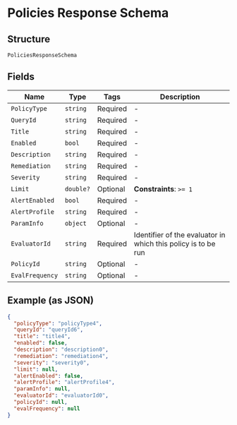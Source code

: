 
# Policies Response Schema

## Structure

`PoliciesResponseSchema`

## Fields

| Name | Type | Tags | Description |
|  --- | --- | --- | --- |
| `PolicyType` | `string` | Required | - |
| `QueryId` | `string` | Required | - |
| `Title` | `string` | Required | - |
| `Enabled` | `bool` | Required | - |
| `Description` | `string` | Required | - |
| `Remediation` | `string` | Required | - |
| `Severity` | `string` | Required | - |
| `Limit` | `double?` | Optional | **Constraints**: `>= 1` |
| `AlertEnabled` | `bool` | Required | - |
| `AlertProfile` | `string` | Required | - |
| `ParamInfo` | `object` | Optional | - |
| `EvaluatorId` | `string` | Required | Identifier of the evaluator in which this policy is to be run |
| `PolicyId` | `string` | Optional | - |
| `EvalFrequency` | `string` | Optional | - |

## Example (as JSON)

```json
{
  "policyType": "policyType4",
  "queryId": "queryId6",
  "title": "title4",
  "enabled": false,
  "description": "description0",
  "remediation": "remediation4",
  "severity": "severity0",
  "limit": null,
  "alertEnabled": false,
  "alertProfile": "alertProfile4",
  "paramInfo": null,
  "evaluatorId": "evaluatorId0",
  "policyId": null,
  "evalFrequency": null
}
```

